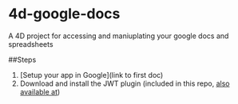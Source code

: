 # 4d-google-docs
A 4D project for accessing and maniuplating your google docs and spreadsheets

##Steps
1. [Setup your app in Google](link to first doc)
2. Download and install the JWT plugin (included in this repo, [also available at](link))